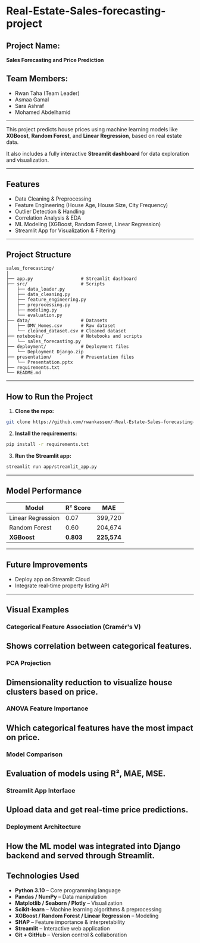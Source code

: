 #  Real-Estate-Sales-forecasting-project

##  Project Name: 
**Sales Forecasting and Price Prediction**

## Team Members:
- Rwan Taha (Team Leader)
- Asmaa Gamal
- Sara Ashraf
- Mohamed Abdelhamid

---

This project predicts house prices using machine learning models like **XGBoost**, **Random Forest**, and **Linear Regression**, based on real estate data.

It also includes a fully interactive **Streamlit dashboard** for data exploration and visualization.

---

##  Features
- Data Cleaning & Preprocessing
- Feature Engineering (House Age, House Size, City Frequency)
- Outlier Detection & Handling
- Correlation Analysis & EDA
- ML Modeling (XGBoost, Random Forest, Linear Regression)
- Streamlit App for Visualization & Filtering

---

##  Project Structure
```
sales_forecasting/
│
├── app.py                  # Streamlit dashboard
├── src/                    # Scripts
│   ├── data_loader.py
│   ├── data_cleaning.py
│   ├── feature_engineering.py
│   ├── preprocessing.py
│   ├── modeling.py
│   └── evaluation.py
├── data/                   # Datasets
│   ├── DMV_Homes.csv       # Raw dataset
│   └── cleaned_dataset.csv # Cleaned dataset
├── notebooks/              # Notebooks and scripts
│   └── sales_forecasting.py
├── deployment/             # Deployment files
│   └── Deployment Django.zip
├── presentation/           # Presentation files
│   └── Presentation.pptx
├── requirements.txt
└── README.md

```

---

##  How to Run the Project

1. **Clone the repo:**
```bash
git clone https://github.com/rwankassem/-Real-Estate-Sales-forecasting-project.git
```

2. **Install the requirements:**
```bash
pip install -r requirements.txt
```

3. **Run the Streamlit app:**
```bash
streamlit run app/streamlit_app.py
```

---

## Model Performance
| Model              | R² Score | MAE        |
|-------------------|----------|------------|
| Linear Regression | 0.07     | 399,720    |
| Random Forest     | 0.60     | 204,674    |
| **XGBoost**       | **0.803** | **225,574** |

---

##  Future Improvements
- Deploy app on Streamlit Cloud
- Integrate real-time property listing API

---

##  Visual Examples 

### Categorical Feature Association (Cramér's V)
Shows correlation between categorical features.
---

###  PCA Projection
Dimensionality reduction to visualize house clusters based on price.
---

###  ANOVA Feature Importance
Which categorical features have the most impact on price.
---

###  Model Comparison
Evaluation of models using R², MAE, MSE.
---

### Streamlit App Interface
Upload data and get real-time price predictions.
---

###  Deployment Architecture
How the ML model was integrated into Django backend and served through Streamlit.
---

##  Technologies Used

- **Python 3.10** – Core programming language
- **Pandas / NumPy** – Data manipulation
- **Matplotlib / Seaborn / Plotly** – Visualization
- **Scikit-learn** – Machine learning algorithms & preprocessing
- **XGBoost / Random Forest / Linear Regression** – Modeling
- **SHAP** – Feature importance & interpretability
- **Streamlit** – Interactive web application
- **Git + GitHub** – Version control & collaboration
